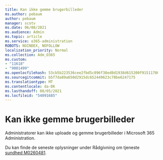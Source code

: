 ```yaml
---
title: Kan ikke gemme brugerbilleder
ms.author: pebaum
author: pebaum
manager: scotv
ms.date: 06/08/2021
ms.audience: Admin
ms.topic: article
ms.service: o365-administration
ROBOTS: NOINDEX, NOFOLLOW
localization_priority: Normal
ms.collection: Adm_O365
ms.custom:
- "11618"
- "9001499"
ms.openlocfilehash: 53cb5b223536cee2fbd5c896f38ed8d1938d615200f9151170070422da229448
ms.sourcegitcommit: b5f7da89a650d2915dc652449623c78be6247175
ms.translationtype: MT
ms.contentlocale: da-DK
ms.lasthandoff: 08/05/2021
ms.locfileid: "54091685"
---
```

# <a name="unable-to-save-user-photos"></a>Kan ikke gemme brugerbilleder

Administratorer kan ikke uploade og gemme brugerbilleder i Microsoft 365 Administration.

Du kan finde de seneste oplysninger under Rådgivning om tjeneste [sundhed M0260481](https://admin.microsoft.com/Adminportal/Home?source=applauncher#/servicehealth/advisories/:/alerts/MO260481).

